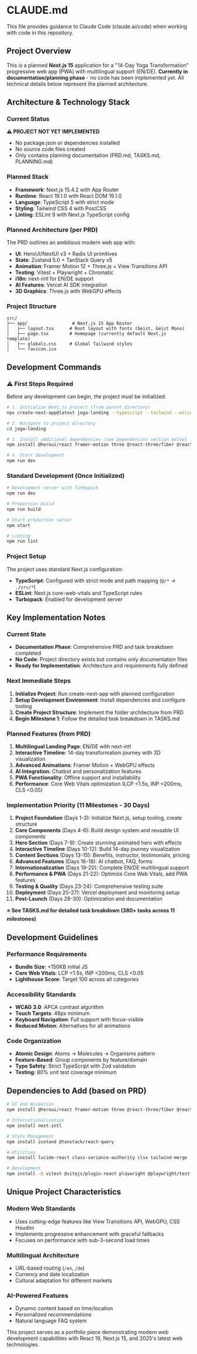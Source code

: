 # CLAUDE.md

This file provides guidance to Claude Code (claude.ai/code) when working with code in this repository.

## Project Overview

This is a planned **Next.js 15** application for a "14-Day Yoga Transformation" progressive web app (PWA) with multilingual support (EN/DE). **Currently in documentation/planning phase** - no code has been implemented yet. All technical details below represent the planned architecture.

## Architecture & Technology Stack

### Current Status
**⚠️ PROJECT NOT YET IMPLEMENTED**
- No package.json or dependencies installed
- No source code files created
- Only contains planning documentation (PRD.md, TASKS.md, PLANNING.md)

### Planned Stack
- **Framework**: Next.js 15.4.2 with App Router
- **Runtime**: React 19.1.0 with React DOM 19.1.0  
- **Language**: TypeScript 5 with strict mode
- **Styling**: Tailwind CSS 4 with PostCSS
- **Linting**: ESLint 9 with Next.js TypeScript config

### Planned Architecture (per PRD)
The PRD outlines an ambitious modern web app with:
- **UI**: HeroUI/NextUI v3 + Radix UI primitives
- **State**: Zustand 5.0 + TanStack Query v5
- **Animation**: Framer Motion 12 + Three.js + View Transitions API
- **Testing**: Vitest + Playwright + Chromatic
- **i18n**: next-intl for EN/DE support
- **AI Features**: Vercel AI SDK integration
- **3D Graphics**: Three.js with WebGPU effects

### Project Structure
```
src/
├── app/                 # Next.js 15 App Router
│   ├── layout.tsx      # Root layout with fonts (Geist, Geist Mono)
│   ├── page.tsx        # Homepage (currently default Next.js template)
│   ├── globals.css     # Global Tailwind styles
│   └── favicon.ico
```

## Development Commands

### ⚠️ First Steps Required
Before any development can begin, the project must be initialized:

```bash
# 1. Initialize Next.js project (from parent directory)
npx create-next-app@latest joga-landing --typescript --tailwind --eslint --app --src-dir --import-alias="@/*"

# 2. Navigate to project directory
cd joga-landing

# 3. Install additional dependencies (see Dependencies section below)
npm install @heroui/react framer-motion three @react-three/fiber @react-three/drei next-intl zustand @tanstack/react-query

# 4. Start development
npm run dev
```

### Standard Development (Once Initialized)
```bash
# Development server with Turbopack
npm run dev

# Production build
npm run build

# Start production server
npm start

# Linting
npm run lint
```

### Project Setup
The project uses standard Next.js configuration:
- **TypeScript**: Configured with strict mode and path mapping (`@/*` → `./src/*`)
- **ESLint**: Next.js core-web-vitals and TypeScript rules
- **Turbopack**: Enabled for development server

## Key Implementation Notes

### Current State
- **Documentation Phase**: Comprehensive PRD and task breakdown completed
- **No Code**: Project directory exists but contains only documentation files
- **Ready for Implementation**: Architecture and requirements fully defined

### Next Immediate Steps
1. **Initialize Project**: Run create-next-app with planned configuration
2. **Setup Development Environment**: Install dependencies and configure tooling
3. **Create Project Structure**: Implement the folder architecture from PRD
4. **Begin Milestone 1**: Follow the detailed task breakdown in TASKS.md

### Planned Features (from PRD)
1. **Multilingual Landing Page**: EN/DE with next-intl
2. **Interactive Timeline**: 14-day transformation journey with 3D visualization
3. **Advanced Animations**: Framer Motion + WebGPU effects
4. **AI Integration**: Chatbot and personalization features
5. **PWA Functionality**: Offline support and installability
6. **Performance**: Core Web Vitals optimization (LCP <1.5s, INP <200ms, CLS <0.05)

### Implementation Priority (11 Milestones - 30 Days)
1. **Project Foundation** (Days 1-3): Initialize Next.js, setup tooling, create structure
2. **Core Components** (Days 4-6): Build design system and reusable UI components  
3. **Hero Section** (Days 7-9): Create stunning animated hero with effects
4. **Interactive Timeline** (Days 10-12): Build 14-day journey visualization
5. **Content Sections** (Days 13-15): Benefits, instructor, testimonials, pricing
6. **Advanced Features** (Days 16-18): AI chatbot, FAQ, forms
7. **Internationalization** (Days 19-20): Complete EN/DE multilingual support
8. **Performance & PWA** (Days 21-22): Optimize Core Web Vitals, add PWA features
9. **Testing & Quality** (Days 23-24): Comprehensive testing suite
10. **Deployment** (Days 25-27): Vercel deployment and monitoring setup
11. **Post-Launch** (Days 28-30): Optimization and documentation

**⭐ See TASKS.md for detailed task breakdown (380+ tasks across 11 milestones)**

## Development Guidelines

### Performance Requirements
- **Bundle Size**: <150KB initial JS
- **Core Web Vitals**: LCP <1.5s, INP <200ms, CLS <0.05
- **Lighthouse Score**: Target 100 across all categories

### Accessibility Standards
- **WCAG 3.0**: APCA contrast algorithm
- **Touch Targets**: 48px minimum
- **Keyboard Navigation**: Full support with focus-visible
- **Reduced Motion**: Alternatives for all animations

### Code Organization
- **Atomic Design**: Atoms → Molecules → Organisms pattern
- **Feature-Based**: Group components by feature/domain
- **Type Safety**: Strict TypeScript with Zod validation
- **Testing**: 80% unit test coverage minimum

## Dependencies to Add (based on PRD)
```bash
# UI and Animation
npm install @heroui/react framer-motion three @react-three/fiber @react-three/drei

# Internationalization
npm install next-intl

# State Management
npm install zustand @tanstack/react-query

# Utilities
npm install lucide-react class-variance-authority clsx tailwind-merge

# Development
npm install -D vitest @vitejs/plugin-react playwright @playwright/test
```

## Unique Project Characteristics

### Modern Web Standards
- Uses cutting-edge features like View Transitions API, WebGPU, CSS Houdini
- Implements progressive enhancement with graceful fallbacks
- Focuses on performance with sub-3-second load times

### Multilingual Architecture
- URL-based routing (`/en`, `/de`)
- Currency and date localization
- Cultural adaptation for different markets

### AI-Powered Features
- Dynamic content based on time/location
- Personalized recommendations
- Natural language FAQ system

This project serves as a portfolio piece demonstrating modern web development capabilities with React 19, Next.js 15, and 2025's latest web technologies.